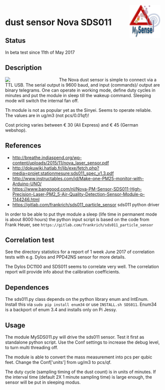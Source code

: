 <img src="images/MySense-logo.png" align=right width=100>

# dust sensor Nova SDS011
## Status
In beta test since 11th of May 2017

## Description
The Nova dust sensor
<img src="images/SDS011.p0ng" align=left width=175>
is simple to connect via a TTL USB. The serial output is 9600 baud, and input (commands)/ output are binary telegrams.
One can operate in working mode, define duty cycles in minutes and put the module in sleep till the wakeup command. Sleeping mode will switch the internal fan off.

Th module is not as popular yet as the Sinyei. Seems to operate reliable. The values are in ug/m3 (not pcs/0.01qf)!

Cost pricing varies between € 30 (Ali Express)  and € 45 (German webshop).

## References
* http://breathe.indiaspend.org/wp-content/uploads/2015/11/nova_laser_sensor.pdf
* http://dokuwiki.hatlab.fr/lib/exe/fetch.php?media=projet:stationmesure:sds011_spec_v1.3.pdf
* http://www.instructables.com/id/Make-one-PM25-monitor-with-Arduino-UNO/
* https://www.banggood.com/nl/Nova-PM-Sensor-SDS011-High-Precision-Laser-PM2_5-Air-Quality-Detection-Sensor-Module-p-1144246.html
* https://gitlab.com/frankrich/sds011_particle_sensor sds011 python driver

In order to be able to put thye module a sleep (life time in permanent mode is about 8000 hours) the python input script is based on the code from Frank Heuer, see `https://gitlab.com/frankrich/sds011_particle_sensor`

## Correlation test
See the directory statistics for a report of 1 week June 2017 of correlation tests with e.g. Dylos and PPD42NS sensor for more details.

The Dylos DC1100 and SDS011 seems to correlate very well. The correlation report will provide info about the calibration coefficients.

## Dependences
The sds011.py class depends on the python library enum and IntEnum. Install this via `sudo pip install enum34` or use `INSTALL.sh SDS011`. Enum34 is a backport of enum 3.4 and installs only on Pi Jessy.

## Usage
The module MySDS011.py will drive the sds011 sensor. Test it first as standalone python script. Use the Conf settings to increase the debug level, to turn multi threading off.

The module is able to convert the mass measurement into pcs per qubic feet. Change the Conf['units'] from ug/m3 to pcs/qf.

The duty cycle (sampling timing of the dust count) is in units of minutes. If the interval time (default 2X 1 minute sampling time) is large enough, the sensor will be put in sleeping modus.
